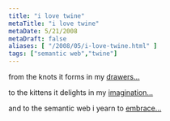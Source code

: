 ```yaml
---
title: "i love twine"
metaTitle: "i love twine"
metaDate: 5/21/2008
metaDraft: false
aliases: [ "/2008/05/i-love-twine.html" ]
tags: ["semantic web","twine"]
---
```


from the knots it forms in my [drawers...](http://www.sciencenews.org/articles/20071222/bob11.asp)  
  
to the kittens it delights in my [imagination...](http://en.wikipedia.org/wiki/Twine)  
  
and to the semantic web i yearn to [embrace...](http://www.twine.com/)